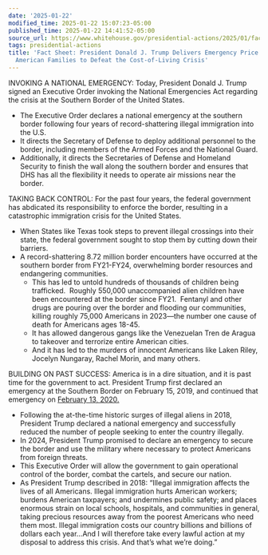 ```yaml
---
date: '2025-01-22'
modified_time: 2025-01-22 15:07:23-05:00
published_time: 2025-01-22 14:41:52-05:00
source_url: https://www.whitehouse.gov/presidential-actions/2025/01/fact-sheet-president-donald-j-trump-delivers-emergency-price-relief-for-american-families-to-defeat-the-cost-of-living-crisis-2/
tags: presidential-actions
title: 'Fact Sheet: President Donald J. Trump Delivers Emergency Price Relief for
  American Families to Defeat the Cost-of-Living Crisis'
---
```

 
INVOKING A NATIONAL EMERGENCY: Today, President Donald J. Trump signed
an Executive Order invoking the National Emergencies Act regarding the
crisis at the Southern Border of the United States.

-   The Executive Order declares a national emergency at the southern
    border following four years of record-shattering illegal immigration
    into the U.S.
-   It directs the Secretary of Defense to deploy additional personnel
    to the border, including members of the Armed Forces and the
    National Guard.
-   Additionally, it directs the Secretaries of Defense and Homeland
    Security to finish the wall along the southern border and ensures
    that DHS has all the flexibility it needs to operate air missions
    near the border.

TAKING BACK CONTROL: For the past four years, the federal government has
abdicated its responsibility to enforce the border, resulting in a
catastrophic immigration crisis for the United States.

-   When States like Texas took steps to prevent illegal crossings into
    their state, the federal government sought to stop them by cutting
    down their barriers.
-   A record-shattering 8.72 million border encounters have occurred at
    the southern border from FY21-FY24, overwhelming border resources
    and endangering communities.
    -   This has led to untold hundreds of thousands of children being
        trafficked.  Roughly 550,000 unaccompanied alien children have
        been encountered at the border since FY21.  Fentanyl and other
        drugs are pouring over the border and flooding our communities,
        killing roughly 75,000 Americans in 2023—the number one cause of
        death for Americans ages 18-45.
    -   It has allowed dangerous gangs like the Venezuelan Tren de
        Aragua to takeover and terrorize entire American cities.
    -   And it has led to the murders of innocent Americans like Laken
        Riley, Jocelyn Nungaray, Rachel Morin, and many others.

BUILDING ON PAST SUCCESS: America is in a dire situation, and it is past
time for the government to act. President Trump first declared an
emergency at the Southern Border on February 15, 2019, and continued
that emergency on <span style="text-decoration: underline">February 13,
2020.</span>

-   Following the at-the-time historic surges of illegal aliens in 2018,
    President Trump declared a national emergency and successfully
    reduced the number of people seeking to enter the country illegally.
-   In 2024, President Trump promised to declare an emergency to secure
    the border and use the military where necessary to protect Americans
    from foreign threats.
-   This Executive Order will allow the government to gain operational
    control of the border, combat the cartels, and secure our nation.
-   As President Trump described in 2018: “Illegal immigration affects
    the lives of all Americans. Illegal immigration hurts American
    workers; burdens American taxpayers; and undermines public safety;
    and places enormous strain on local schools, hospitals, and
    communities in general, taking precious resources away from the
    poorest Americans who need them most. Illegal immigration costs our
    country billions and billions of dollars each year…And I will
    therefore take every lawful action at my disposal to address this
    crisis. And that’s what we’re doing.” 
